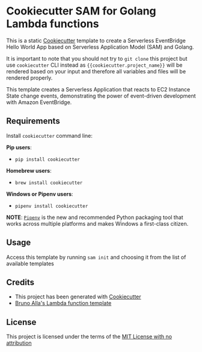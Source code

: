 # Cookiecutter SAM for Golang Lambda functions

This is a static [Cookiecutter](https://github.com/audreyr/cookiecutter) template to create a Serverless EventBridge Hello World App based on Serverless Application Model (SAM) and Golang.

It is important to note that you should not try to `git clone` this project but use `cookiecutter` CLI instead as ``{{cookiecutter.project_name}}`` will be rendered based on your input and therefore all variables and files will be rendered properly.

This template creates a Serverless Application that reacts to EC2 Instance State change events, demonstrating the power of event-driven development with Amazon EventBridge.
## Requirements

Install `cookiecutter` command line:

**Pip users**:

* `pip install cookiecutter`

**Homebrew users**:

* `brew install cookiecutter`

**Windows or Pipenv users**:

* `pipenv install cookiecutter`

**NOTE**: [`Pipenv`](https://github.com/pypa/pipenv) is the new and recommended Python packaging tool that works across multiple platforms and makes Windows a first-class citizen.

## Usage

Access this template by running `sam init` and choosing it from the list of available templates


## Credits

* This project has been generated with [Cookiecutter](https://github.com/audreyr/cookiecutter)
* [Bruno Alla's Lambda function template](https://github.com/browniebroke/cookiecutter-lambda-function)

## License

This project is licensed under the terms of the [MIT License with no attribution](/LICENSE)